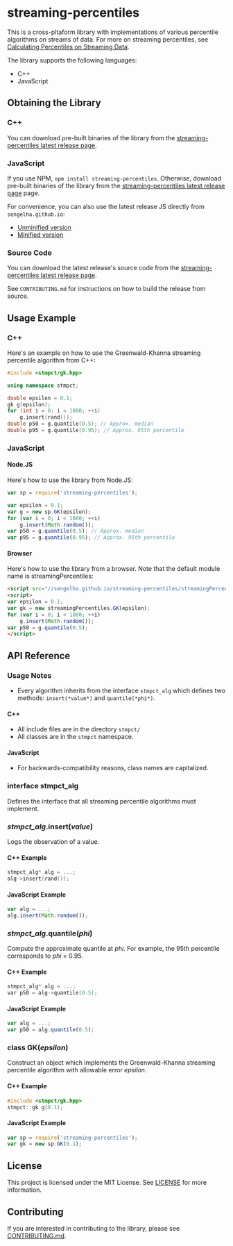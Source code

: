 # streaming-percentiles

This is a cross-pltaform library with implementations of various
percentile algorithms on streams of data.  For more on streaming
percentiles, see [Calculating Percentiles on Streaming
Data](//stevenengelhardt.com/post-series/calculating-percentiles-on-streaming-data-2018/).

The library supports the following languages:
- C++
- JavaScript

## Obtaining the Library

### C++

You can download pre-built binaries of the library from the
[streaming-percentiles latest release
page](//github.com/sengelha/streaming-percentiles-cpp/releases/latest).

### JavaScript

If you use NPM, `npm install streaming-percentiles`. Otherwise, download
pre-built binaries of the library from the [streaming-percentiles latest
release
page](//github.com/sengelha/streaming-percentiles-cpp/releases/latest)
page.

For convenience, you can also use the latest release JS directly
from `sengelha.github.io`:

- [Unminified version](//sengelha.github.io/streaming-percentiles/streamingPercentiles.v1.js)
- [Minified version](//sengelha.github.io/streaming-percentiles/streamingPercentiles.v1.min.js)

### Source Code

You can download the latest release's source code from the
[streaming-percentiles latest release
page](//github.com/sengelha/streaming-percentiles-cpp/releases/latest).

See `CONTRIBUTING.md` for instructions on how to build the release from
source.

## Usage Example

### C++

Here's an example on how to use the Greenwald-Khanna streaming
percentile algorithm from C++:

```cpp
#include <stmpct/gk.hpp>

using namespace stmpct;

double epsilon = 0.1;
gk g(epsilon);
for (int i = 0; i < 1000; ++i)
    g.insert(rand());
double p50 = g.quantile(0.5); // Approx. median
double p95 = g.quantile(0.95); // Approx. 95th percentile
```

### JavaScript

#### Node.JS

Here's how to use the library from Node.JS:
```javascript
var sp = require('streaming-percentiles');

var epsilon = 0.1;
var g = new sp.GK(epsilon);
for (var i = 0; i < 1000; ++i)
    g.insert(Math.random());
var p50 = g.quantile(0.5); // Approx. median
var p95 = g.quantile(0.95); // Approx. 95th percentile
```

#### Browser

Here's how to use the library from a browser.  Note that the
default module name is streamingPercentiles:
```html
<script src="//sengelha.github.io/streaming-percentiles/streamingPercentiles.v1.min.js"></script>
<script>
var epsilon = 0.1;
var gk = new streamingPercentiles.GK(epsilon);
for (var i = 0; i < 1000; ++i)
    g.insert(Math.random());
var p50 = g.quantile(0.5);
</script>
```

## API Reference

### Usage Notes

- Every algorithm inherits from the interface `stmpct_alg`
  which defines two methods: `insert(*value*)` and `quantile(*phi*)`.

#### C++

- All include files are in the directory `stmpct/`
- All classes are in the `stmpct` namespace.

#### JavaScript

- For backwards-compatibility reasons, class names are capitalized.

### interface stmpct_alg

Defines the interface that all streaming percentile algorithms
must implement.

### *stmpct_alg*.insert(*value*)

Logs the observation of a value.

#### C++ Example

```cpp
stmpct_alg* alg = ...;
alg->insert(rand());
```

#### JavaScript Example

```javascript
var alg = ...;
alg.insert(Math.random());
```

### *stmpct_alg*.quantile(*phi*)

Compute the approximate quantile at *phi*.  For example, the 95th
percentile corresponds to *phi* = 0.95.

#### C++ Example

```cpp
stmpct_alg* alg = ...;
var p50 = alg->quantile(0.5);
```

#### JavaScript Example

```javascript
var alg = ...;
var p50 = alg.quantile(0.5);
```

### class GK(*epsilon*)

Construct an object which implements the Greenwald-Khanna streaming
percentile algorithm with allowable error *epsilon*.

#### C++ Example

```cpp
#include <stmpct/gk.hpp>
stmpct::gk g(0.1);
```

#### JavaScript Example

```javascript
var sp = require('streaming-percentiles');
var gk = new sp.GK(0.1);
```

## License

This project is licensed under the MIT License.  See
[LICENSE](LICENSE) for more information.

## Contributing

If you are interested in contributing to the library, please see
[CONTRIBUTING.md](CONTRIBUTING.md).
